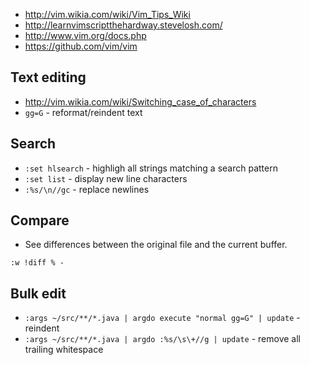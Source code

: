- http://vim.wikia.com/wiki/Vim_Tips_Wiki
- http://learnvimscriptthehardway.stevelosh.com/
- http://www.vim.org/docs.php
- https://github.com/vim/vim

## Text editing
- http://vim.wikia.com/wiki/Switching_case_of_characters
- `gg=G` - reformat/reindent text

## Search
- `:set hlsearch` - highligh all strings matching a search pattern
- `:set list` - display new line characters
- `:%s/\n//gc` - replace newlines

## Compare
- See differences between the original file and the current buffer.
```
:w !diff % -
```

## Bulk edit
- `:args ~/src/**/*.java | argdo execute "normal gg=G" | update` - reindent
- `:args ~/src/**/*.java | argdo :%s/\s\+//g | update` - remove all trailing whitespace
